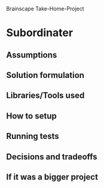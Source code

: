 Brainscape Take-Home-Project

# Subordinater

## Assumptions

## Solution formulation

## Libraries/Tools used

## How to setup

## Running tests

## Decisions and tradeoffs

## If it was a bigger project
